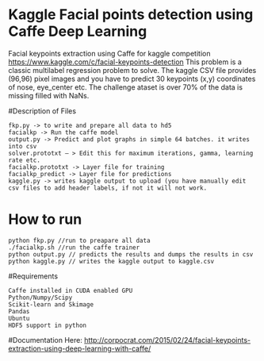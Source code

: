 # Kaggle Facial points detection using Caffe Deep Learning
Facial keypoints extraction using Caffe for kaggle competition https://www.kaggle.com/c/facial-keypoints-detection
This problem is a classic multilabel regression problem to solve. The kaggle CSV file provides (96,96) pixel images and you have to predict 30 keypoints (x,y) coordinates of nose, eye_center etc. The challenge ataset is over 70% of the data is missing filled with NaNs.

#Description of Files
```
fkp.py -> to write and prepare all data to hd5
facialkp -> Run the caffe model
output.py -> Predict and plot graphs in simple 64 batches. it writes into csv
solver.prototxt – > Edit this for maximum iterations, gamma, learning rate etc.
facialkp.prototxt -> Layer file for training
facialkp_predict -> Layer file for predictions
kaggle.py -> writes kaggle output to upload (you have manually edit csv files to add header labels, if not it will not work.
```
# How to run
```
python fkp.py //run to preapare all data
./facialkp.sh //run the caffe trainer
python output.py // predicts the results and dumps the results in csv
python kaggle.py // writes the kaggle output to kaggle.csv 
```
#Requirements
```
Caffe installed in CUDA enabled GPU
Python/Numpy/Scipy
Scikit-learn and Skimage
Pandas
Ubuntu
HDF5 support in python
```
#Documentation
 Here: http://corpocrat.com/2015/02/24/facial-keypoints-extraction-using-deep-learning-with-caffe/
